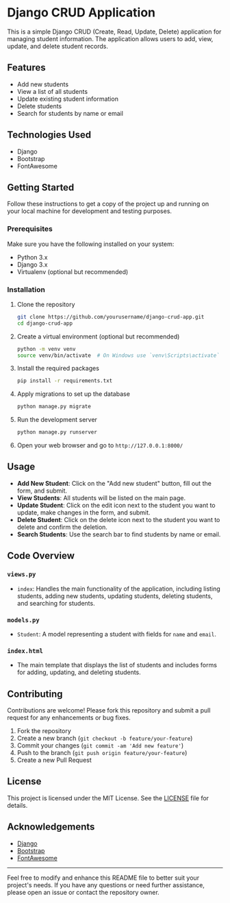 # Django CRUD Application

This is a simple Django CRUD (Create, Read, Update, Delete) application for managing student information. The application allows users to add, view, update, and delete student records.

## Features

- Add new students
- View a list of all students
- Update existing student information
- Delete students
- Search for students by name or email

## Technologies Used

- Django
- Bootstrap
- FontAwesome

## Getting Started

Follow these instructions to get a copy of the project up and running on your local machine for development and testing purposes.

### Prerequisites

Make sure you have the following installed on your system:

- Python 3.x
- Django 3.x
- Virtualenv (optional but recommended)

### Installation

1. Clone the repository

    ```sh
    git clone https://github.com/yourusername/django-crud-app.git
    cd django-crud-app
    ```

2. Create a virtual environment (optional but recommended)

    ```sh
    python -m venv venv
    source venv/bin/activate  # On Windows use `venv\Scripts\activate`
    ```

3. Install the required packages

    ```sh
    pip install -r requirements.txt
    ```

4. Apply migrations to set up the database

    ```sh
    python manage.py migrate
    ```

5. Run the development server

    ```sh
    python manage.py runserver
    ```

6. Open your web browser and go to `http://127.0.0.1:8000/`

## Usage

- **Add New Student**: Click on the "Add new student" button, fill out the form, and submit.
- **View Students**: All students will be listed on the main page.
- **Update Student**: Click on the edit icon next to the student you want to update, make changes in the form, and submit.
- **Delete Student**: Click on the delete icon next to the student you want to delete and confirm the deletion.
- **Search Students**: Use the search bar to find students by name or email.

## Code Overview

### `views.py`

- `index`: Handles the main functionality of the application, including listing students, adding new students, updating students, deleting students, and searching for students.

### `models.py`

- `Student`: A model representing a student with fields for `name` and `email`.

### `index.html`

- The main template that displays the list of students and includes forms for adding, updating, and deleting students.

## Contributing

Contributions are welcome! Please fork this repository and submit a pull request for any enhancements or bug fixes.

1. Fork the repository
2. Create a new branch (`git checkout -b feature/your-feature`)
3. Commit your changes (`git commit -am 'Add new feature'`)
4. Push to the branch (`git push origin feature/your-feature`)
5. Create a new Pull Request

## License

This project is licensed under the MIT License. See the [LICENSE](LICENSE) file for details.

## Acknowledgements

- [Django](https://www.djangoproject.com/)
- [Bootstrap](https://getbootstrap.com/)
- [FontAwesome](https://fontawesome.com/)

---

Feel free to modify and enhance this README file to better suit your project's needs. If you have any questions or need further assistance, please open an issue or contact the repository owner.

